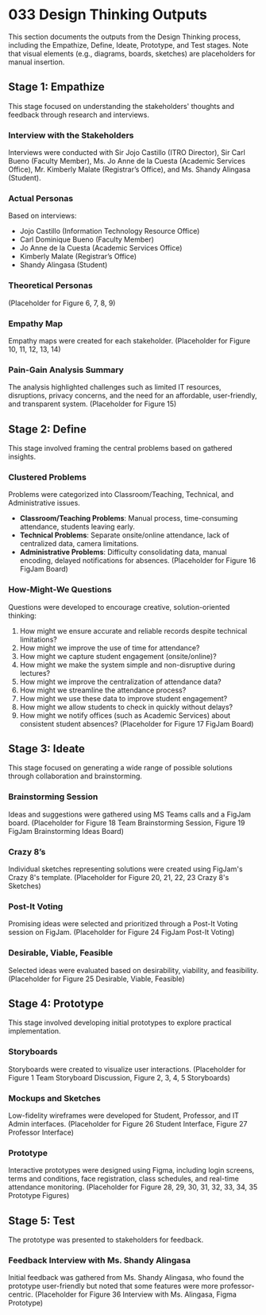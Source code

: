 # 033 Design Thinking Outputs

This section documents the outputs from the Design Thinking process, including the Empathize, Define, Ideate, Prototype, and Test stages. Note that visual elements (e.g., diagrams, boards, sketches) are placeholders for manual insertion.

## Stage 1: Empathize

This stage focused on understanding the stakeholders' thoughts and feedback through research and interviews.

### Interview with the Stakeholders
Interviews were conducted with Sir Jojo Castillo (ITRO Director), Sir Carl Bueno (Faculty Member), Ms. Jo Anne de la Cuesta (Academic Services Office), Mr. Kimberly Malate (Registrar’s Office), and Ms. Shandy Alingasa (Student).

### Actual Personas
Based on interviews:
*   Jojo Castillo (Information Technology Resource Office)
*   Carl Dominique Bueno (Faculty Member)
*   Jo Anne de la Cuesta (Academic Services Office)
*   Kimberly Malate (Registrar’s Office)
*   Shandy Alingasa (Student)

### Theoretical Personas
(Placeholder for Figure 6, 7, 8, 9)

### Empathy Map
Empathy maps were created for each stakeholder.
(Placeholder for Figure 10, 11, 12, 13, 14)

### Pain-Gain Analysis Summary
The analysis highlighted challenges such as limited IT resources, disruptions, privacy concerns, and the need for an affordable, user-friendly, and transparent system.
(Placeholder for Figure 15)

## Stage 2: Define

This stage involved framing the central problems based on gathered insights.

### Clustered Problems
Problems were categorized into Classroom/Teaching, Technical, and Administrative issues.
*   **Classroom/Teaching Problems**: Manual process, time-consuming attendance, students leaving early.
*   **Technical Problems**: Separate onsite/online attendance, lack of centralized data, camera limitations.
*   **Administrative Problems**: Difficulty consolidating data, manual encoding, delayed notifications for absences.
(Placeholder for Figure 16 FigJam Board)

### How-Might-We Questions
Questions were developed to encourage creative, solution-oriented thinking:
1.  How might we ensure accurate and reliable records despite technical limitations?
2.  How might we improve the use of time for attendance?
3.  How might we capture student engagement (onsite/online)?
4.  How might we make the system simple and non-disruptive during lectures?
5.  How might we improve the centralization of attendance data?
6.  How might we streamline the attendance process?
7.  How might we use these data to improve student engagement?
8.  How might we allow students to check in quickly without delays?
9.  How might we notify offices (such as Academic Services) about consistent student absences?
(Placeholder for Figure 17 FigJam Board)

## Stage 3: Ideate

This stage focused on generating a wide range of possible solutions through collaboration and brainstorming.

### Brainstorming Session
Ideas and suggestions were gathered using MS Teams calls and a FigJam board.
(Placeholder for Figure 18 Team Brainstorming Session, Figure 19 FigJam Brainstorming Ideas Board)

### Crazy 8’s
Individual sketches representing solutions were created using FigJam's Crazy 8's template.
(Placeholder for Figure 20, 21, 22, 23 Crazy 8's Sketches)

### Post-It Voting
Promising ideas were selected and prioritized through a Post-It Voting session on FigJam.
(Placeholder for Figure 24 FigJam Post-It Voting)

### Desirable, Viable, Feasible
Selected ideas were evaluated based on desirability, viability, and feasibility.
(Placeholder for Figure 25 Desirable, Viable, Feasible)

## Stage 4: Prototype

This stage involved developing initial prototypes to explore practical implementation.

### Storyboards
Storyboards were created to visualize user interactions.
(Placeholder for Figure 1 Team Storyboard Discussion, Figure 2, 3, 4, 5 Storyboards)

### Mockups and Sketches
Low-fidelity wireframes were developed for Student, Professor, and IT Admin interfaces.
(Placeholder for Figure 26 Student Interface, Figure 27 Professor Interface)

### Prototype
Interactive prototypes were designed using Figma, including login screens, terms and conditions, face registration, class schedules, and real-time attendance monitoring.
(Placeholder for Figure 28, 29, 30, 31, 32, 33, 34, 35 Prototype Figures)

## Stage 5: Test

The prototype was presented to stakeholders for feedback.

### Feedback Interview with Ms. Shandy Alingasa
Initial feedback was gathered from Ms. Shandy Alingasa, who found the prototype user-friendly but noted that some features were more professor-centric.
(Placeholder for Figure 36 Interview with Ms. Alingasa, Figma Prototype)
